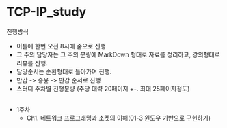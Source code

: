 # TCP-IP_study

진행방식
- 이틀에 한번 오전 8시에 줌으로 진행
- 그 주의 담당자는 그 주의 분량에 MarkDown 형태로 자료를 정리하고, 강의형태로 리뷰를 진행.
- 담당순서는 순환형태로 돌아가며 진행.
- 만갑 -> 승윤 -> 만갑 순서로 진행
- 스터디 주차별 진행분량 (주당 대략 20페이지 +-. 최대 25페이지정도)


## 

- 1주차
  - Ch1. 네트워크 프로그래밍과 소켓의 이해(01-3 윈도우 기반으로 구현하기)

